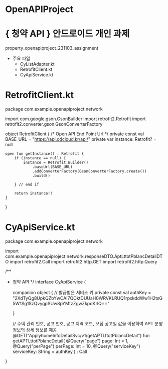 # OpenAPIProject
# { 청약 API } 안드로이드 개인 과제
property_openapiproject_231103_assignment


* 주요 파일
  * CyListAdapter.kt
  * RetrofitClient.kt
  * CyApiService.kt

  
# RetrofitClient.kt
package com.example.openapiproject.network

import com.google.gson.GsonBuilder
import retrofit2.Retrofit
import retrofit2.converter.gson.GsonConverterFactory

object RetrofitClient {
    /* Open API End Point Url */
    private const val BASE_URL = "https://api.odcloud.kr/api/"
    private var instance: Retrofit? = null

    open fun getInstance() : Retrofit {
        if (instance == null) {
            instance = Retrofit.Builder()
                .baseUrl(BASE_URL)
                .addConverterFactory(GsonConverterFactory.create())
                .build()

        } // end if

        return instance!!
    }

}



# CyApiService.kt
package com.example.openapiproject.network

import com.example.openapiproject.network.responseDTO.AptLttotPblancDetailDTO
import retrofit2.Call
import retrofit2.http.GET
import retrofit2.http.Query

/**
 * 청약 API
 */
interface CyApiService {

    companion object {
        // 발급받은 서비스 키
        private const val authKey = "2XdTyQg8UpkQZbYwCAI7QOktDUUaH0WRVKLRUQ1rpxkddWw1H2tsG5W1Sg1SzQvygpSUw8pYMtzZgwZkpdKrlQ=="

    }

    // 주택 관리 번호, 공고 번호, 공고 지역 코드, 모집 공고일 값을 이용하여 APT 분양 정보의 상세 정보를 제공
    @GET("ApplyhomeInfoDetailSvc/v1/getAPTLttotPblancDetail")
    fun getAPTLttotPblancDetail(
        @Query("page")
        page: Int = 1,
        @Query("perPage")
        perPage: Int = 10,
        @Query("serviceKey")
        serviceKey: String = authKey
    ) : Call<AptLttotPblancDetailDTO>

}  
